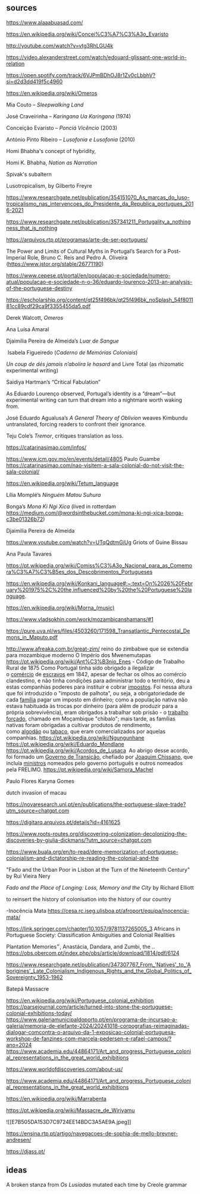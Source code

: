 ## sources

https://www.alaaabuasad.com/

https://en.wikipedia.org/wiki/Concei%C3%A7%C3%A3o_Evaristo



http://youtube.com/watch?v=vtg3RhLGU4k

https://video.alexanderstreet.com/watch/edouard-glissant-one-world-in-relation

https://open.spotify.com/track/6VJPmBDhOJ8r1Zv0cLbbhV?si=d2d3dd419f5c4960

https://en.wikipedia.org/wiki/Omeros

Mia Couto – _Sleepwalking Land_

José Craveirinha – _Karingana Ua Karingana_ (1974)

Conceição Evaristo – _Ponciá Vicêncio_ (2003)

António Pinto Ribeiro – _Lusofonia e Lusofonia_ (2010)

Homi Bhabha's concept of hybridity, 

Homi K. Bhabha, _Nation as Narration_

Spivak's subaltern

Lusotropicalism, by Gilberto Freyre

https://www.researchgate.net/publication/354151070_As_marcas_do_luso-tropicalismo_nas_intervencoes_do_Presidente_da_Republica_portugues_2016-2021

https://www.researchgate.net/publication/357341211_Portugality_a_nothingness_that_is_nothing

https://arquivos.rtp.pt/programas/arte-de-ser-portugues/

The Power and Limits of Cultural Myths in Portugal’s Search for a Post-Imperial Role, Bruno C. Reis and Pedro A. Oliveira (https://www.jstor.org/stable/26771190)

https://www.cepese.pt/portal/en/populacao-e-sociedade/numero-atual/populacao-e-sociedade-n-o-36/eduardo-lourenco-2013-an-analysis-of-the-portuguese-destiny

https://escholarship.org/content/qt25f496bk/qt25f496bk_noSplash_54f801181cc89cdf29ca9f3355455da5.pdf

Derek Walcott, _Omeros_

Ana Luísa Amaral

Djaimilia Pereira de Almeida’s _Luar de Sangue_

 Isabela Figueiredo (_Caderno de Memórias Coloniais_)

_Un coup de dés jamais n’abolira le hasard_ and Livre Total (as rhizomatic experimental writing)

Saidiya Hartman’s “Critical Fabulation”

As Eduardo Lourenço observed, Portugal’s identity is a “dream”—but experimental writing can turn that dream into a nightmare worth waking from.

José Eduardo Agualusa’s _A General Theory of Oblivion_ weaves Kimbundu untranslated, forcing readers to confront their ignorance.

Teju Cole’s _Tremor_, critiques translation as loss.

https://catarinasimao.com/infos/

https://www.icm.gov.mo/en/events/detail/4805
Paulo Guambe
https://catarinasimao.com/nao-visitem-a-sala-colonial-do-not-visit-the-sala-colonial/

https://en.wikipedia.org/wiki/Tetum_language

Lília Momplé’s _Ninguém Matou Suhura_

Bonga’s _Mona Ki Ngi Xica_ (lived in rotterdam https://medium.com/@wordsinthebucket.com/mona-ki-ngi-xica-bonga-c3be01326b72)

Djaimilia Pereira de Almeida

https://www.youtube.com/watch?v=UTqQdtmGiUg Griots of Guine Bissau

Ana Paula Tavares



https://pt.wikipedia.org/wiki/Comiss%C3%A3o_Nacional_para_as_Comemora%C3%A7%C3%B5es_dos_Descobrimentos_Portugueses

https://en.wikipedia.org/wiki/Konkani_language#:~:text=On%2026%20February%201975%2C%20the,influenced%20by%20the%20Portuguese%20language.

https://en.wikipedia.org/wiki/Morna_(music)

https://www.vladsokhin.com/work/mozambicanshamans/#1

https://pure.uva.nl/ws/files/4503260/171598_Transatlantic_Pentecostal_Demons_in_Maputo.pdf

http://www.afreaka.com.br/great-zim/ reino do zimbabwe que se extendia para mozambique moderno
O Império dos Mwenemutapas
https://pt.wikipedia.org/wiki/Ant%C3%B3nio_Enes - Código de Trabalho Rural de 1875
Como Portugal tinha sido obrigado a ilegalizar o [comércio](https://pt.wikipedia.org/wiki/Com%C3%A9rcio "Comércio") de [escravos](https://pt.wikipedia.org/wiki/Escravo "Escravo") em 1842, apesar de fechar os olhos ao comércio clandestino, e não tinha condições para administrar todo o território, deu a estas companhias poderes para instituir e cobrar [impostos](https://pt.wikipedia.org/wiki/Imposto "Imposto"). Foi nessa altura que foi introduzido o "imposto de palhota", ou seja, a obrigatoriedade de cada [família](https://pt.wikipedia.org/wiki/Fam%C3%ADlia "Família") pagar um imposto em dinheiro; como a população nativa não estava habituada às trocas por dinheiro (para além de produzir para a própria sobrevivência), eram obrigados a trabalhar sob prisão - o [trabalho forçado](https://pt.wikipedia.org/wiki/Trabalho_for%C3%A7ado "Trabalho forçado"), chamado em Moçambique "chibalo"; mais tarde, as famílias nativas foram obrigadas a cultivar produtos de rendimento, como [algodão](https://pt.wikipedia.org/wiki/Algod%C3%A3o "Algodão") ou [tabaco](https://pt.wikipedia.org/wiki/Tabaco "Tabaco"), que eram comercializados por aquelas companhias.
https://pt.wikipedia.org/wiki/Ngungunhane
https://pt.wikipedia.org/wiki/Eduardo_Mondlane
https://pt.wikipedia.org/wiki/Acordos_de_Lusaca  Ao abrigo desse acordo, foi formado um [Governo de Transição](https://pt.wikipedia.org/wiki/Governo_de_Transi%C3%A7%C3%A3o "Governo de Transição"), chefiado por [Joaquim Chissano](https://pt.wikipedia.org/wiki/Joaquim_Chissano "Joaquim Chissano"), que incluía [ministros](https://pt.wikipedia.org/w/index.php?title=Ministro_\(pol%C3%ADtica\)&action=edit&redlink=1 "Ministro (política) (página não existe)") nomeados pelo governo português e outros nomeados pela FRELIMO.
https://pt.wikipedia.org/wiki/Samora_Machel


Paulo Flores
Karyna Gomes

dutch invasion of macau


https://novaresearch.unl.pt/en/publications/the-portuguese-slave-trade?utm_source=chatgpt.com

https://digitarq.arquivos.pt/details?id=4161625

https://www.roots-routes.org/discovering-colonization-decolonizing-the-discoveries-by-giulia-dickmans/?utm_source=chatgpt.com

https://www.buala.org/en/to-read/dere-memorization-of-portuguese-colonialism-and-dictatorship-re-reading-the-colonial-and-the

"Fado and the Urban Poor in Lisbon at the Turn of the Nineteenth Century" by Rui Vieira Nery

_Fado and the Place of Longing: Loss, Memory and the City_ by Richard Elliott

to reinsert the history of colonisation into the history of our country

-Inocência Mata https://cesa.rc.iseg.ulisboa.pt/afroport/equipa/inocencia-mata/

https://link.springer.com/chapter/10.1057/9781137265005_3 Africans in Portuguese Society: Classification Ambiguities and Colonial Realities

Plantation Memories״, Anastácia, Dandara, and Zumbi, the ..
https://obs.obercom.pt/index.php/obs/article/download/1814/pdf/6124

https://www.researchgate.net/publication/347307767_From_'Natives'_to_'Aborigines'_Late_Colonialism_Indigenous_Rights_and_the_Global_Politics_of_Sovereignty_1953-1962


Batepá Massacre

https://en.wikipedia.org/wiki/Portuguese_colonial_exhibition
https://parsejournal.com/article/turned-into-stone-the-portuguese-colonial-exhibitions-today/
https://www.galeriamunicipaldoporto.pt/en/programa-de-incursao-a-galeria/memoria-de-elefante-2024/20241018-corpografias-reimaginadas-dialogar-comcontra-o-arquivo-da-1-exposicao-colonial-portuguesa-workshop-de-fanzines-com-marcela-pedersen-e-rafael-campos/?ano=2024
https://www.academia.edu/44864171/Art_and_progress_Portuguese_colonial_representations_in_the_great_world_exhibitions

https://www.worldofdiscoveries.com/about-us/ 

https://www.academia.edu/44864171/Art_and_progress_Portuguese_colonial_representations_in_the_great_world_exhibitions

https://en.wikipedia.org/wiki/Marrabenta

https://pt.wikipedia.org/wiki/Massacre_de_Wiriyamu

![[E7B505DA153D7C9724EE14BDC3A5AE9A.jpeg]]

https://ensina.rtp.pt/artigo/navegacoes-de-sophia-de-mello-breyner-andresen/

https://djass.pt/
## ideas

A broken stanza from _Os Lusíadas_ mutated each time by Creole grammar
